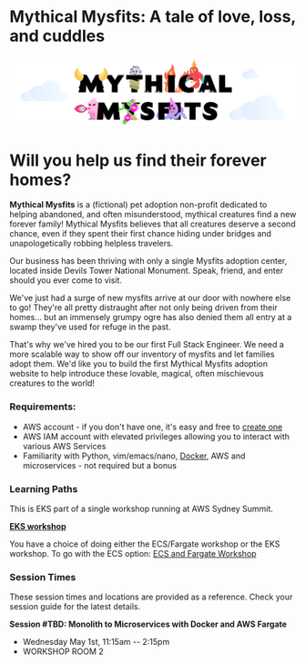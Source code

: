 # Mythical Mysfits: A tale of love, loss, and cuddles

![mysfits-welcome](images/mysfits-welcome.png)

# Will you help us find their forever homes?

**Mythical Mysfits** is a (fictional) pet adoption non-profit dedicated to helping abandoned, and often misunderstood, mythical creatures find a new forever family! Mythical Mysfits believes that all creatures deserve a second chance, even if they spent their first chance hiding under bridges and unapologetically robbing helpless travelers.

Our business has been thriving with only a single Mysfits adoption center, located inside Devils Tower National Monument. Speak, friend, and enter should you ever come to visit.

We've just had a surge of new mysfits arrive at our door with nowhere else to go! They're all pretty distraught after not only being driven from their homes... but an immensely grumpy ogre has also denied them all entry at a swamp they've used for refuge in the past.

That's why we've hired you to be our first Full Stack Engineer. We need a more scalable way to show off our inventory of mysfits and let families adopt them. We'd like you to build the first Mythical Mysfits adoption website to help introduce these lovable, magical, often mischievous creatures to the world!

### Requirements:
* AWS account - if you don't have one, it's easy and free to [create one](https://aws.amazon.com/)
* AWS IAM account with elevated privileges allowing you to interact with various AWS Services
* Familiarity with Python, vim/emacs/nano, [Docker](https://www.docker.com/), AWS and microservices - not required but a bonus

### Learning Paths

This is EKS part of a single workshop running at AWS Sydney Summit. 

**[EKS workshop](workshop-1/)**

You have a choice of doing either the ECS/Fargate workshop or the EKS workshop. To go with the ECS option: [ECS and Fargate Workshop](https://github.com/vanchee/containers-sydsummit-workshop-2019)


### Session Times

These session times and locations are provided as a reference. Check your session guide for the latest details.

**Session #TBD: Monolith to Microservices with Docker and AWS Fargate**

- Wednesday May 1st, 11:15am -- 2:15pm
- WORKSHOP ROOM 2



